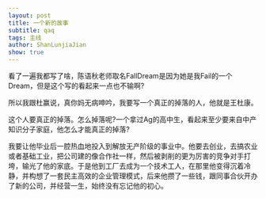 ```yaml
---
layout: post
title: 一个新的故事
subtitle: qaq
tags: 主线
author: ShanLunjiaJian
show: true
---
```


看了一遍我都写了啥，陈语秋老师取名FallDream是因为她是我Fail的一个Dream，但是这个写的看起来一点也不输啊?

所以我跟杜赢说，真你妈无病呻吟，我要写一个真正的掉落的人，他就是王杜康。

这个人要真正的掉落。怎么掉落呢?一个拿过Ag的高中生，看起来至少要来自中产知识分子家庭，他怎么才能真正的掉落?

我要让他毕业后一腔热血地投入到解放无产阶级的事业中。他要去创业，去搞农业或者基础工业，把公司建的像合作社一样，然后被剥削的更为厉害的竞争对手打垮，输光了他的家底。于是他到工厂去成为一个技术工人，在那里他变得沉着冷静，并构想了一套民主高效的企业管理模式，后来他攒了一些钱，跟同事合伙开办了新的公司，并经营一生，始终没有忘记他的初心。

